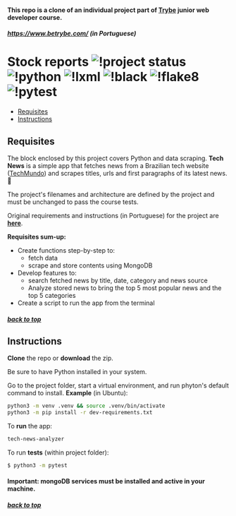 #### <a name="top"></a> This repo is a clone of an individual project part of [Trybe](https://www.betrybe.com/) junior web developer course.
##### https://www.betrybe.com/ (in Portuguese)

# Stock reports  ![!project status](https://img.shields.io/badge/status-development-yellow)   ![!python](https://img.shields.io/badge/python-3.6-green) ![!lxml](https://img.shields.io/badge/lxml-4.6-darkorange) ![!black](https://img.shields.io/badge/black-20.8b1-red) ![!flake8](https://img.shields.io/badge/flake8-3.8-blue) ![!pytest](https://img.shields.io/badge/pytest-6.1-orange)
- [Requisites](#requisites)
- [Instructions](#instructions)


## Requisites <a name="requisites"></a>

The block enclosed by this project covers Python and data scraping. **Tech News** is a simple app that fetches news from a Brazilian tech website ([TechMundo](https://www.tecmundo.com.br)) and scrapes titles, urls and first paragraphs of its latest news. 🤖

The project's filenames and architecture are defined by the project and must be unchanged to pass the course tests.

Original requirements and instructions (in Portuguese) for the project are [**here**](README_original.md).


**Requisites sum-up:**

- Create functions step-by-step to:
  - fetch data
  - scrape and store contents using MongoDB
- Develop features to:
  - search fetched news by title, date, category and news source
  - Analyze stored news to bring the top 5 most popular news and the top 5 categories
- Create a script to run the app from the terminal

##### [back to top](#top)

## Instructions <a name="instructions"></a>

**Clone** the repo or **download** the zip.

Be sure to have Python installed in your system.

Go to the project folder, start a virtual environment, and run phyton's default command to install.
**Example** (in Ubuntu):
```bash
python3 -m venv .venv && source .venv/bin/activate
python3 -m pip install -r dev-requirements.txt
```

To **run** the app:
```bash
tech-news-analyzer
```

To run **tests** (within project folder):
```bash
$ python3 -m pytest
```

#### Important: mongoDB services must be installed and active in your machine.

##### [back to top](#top)

